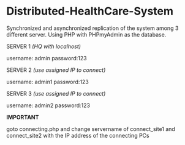 # Distributed-HealthCare-System
Synchronized and asynchronized replication of the system among 3 different server. Using PHP with PHPmyAdmin as the database.

SERVER 1 
*(HQ with localhost)*

username: admin
password:123

SERVER 2
*(use assigned IP to connect)*

username: admin1
password:123

SERVER 3
*(use assigned IP to connect)*

username: admin2
password:123



****IMPORTANT****

goto connecting.php and change servername of connect_site1 and connect_site2 with the IP address of the connecting PCs

